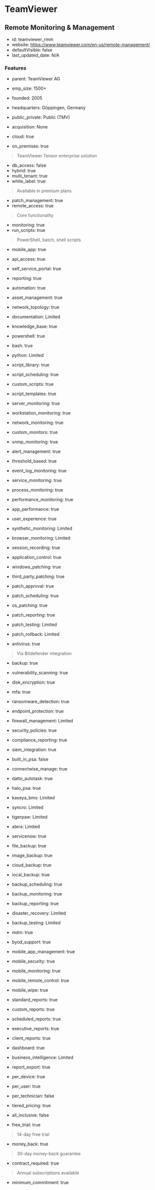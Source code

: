 # TeamViewer

## Remote Monitoring & Management
- id: teamviewer_rmm
- website: https://www.teamviewer.com/en-us/remote-management/
- defaultVisible: false
- last_updated_date: N/A

### Features
- parent: TeamViewer AG
- emp_size: 1500+
- founded: 2005
- headquarters: Göppingen, Germany
- public_private: Public (TMV)
- acquisition: None

- cloud: true
- on_premises: true
> TeamViewer Tensor enterprise solution
- db_access: false
- hybrid: true
- multi_tenant: true
- white_label: true
> Available in premium plans

- patch_management: true
- remote_access: true
> Core functionality
- monitoring: true
- run_scripts: true
> PowerShell, batch, shell scripts
- mobile_app: true
- api_access: true
- self_service_portal: true
- reporting: true
- automation: true
- asset_management: true
- network_topology: true
- documentation: Limited
- knowledge_base: true

- powershell: true
- bash: true
- python: Limited
- script_library: true
- script_scheduling: true
- custom_scripts: true
- script_templates: true

- server_monitoring: true
- workstation_monitoring: true
- network_monitoring: true
- custom_monitors: true
- snmp_monitoring: true
- alert_management: true
- threshold_based: true
- event_log_monitoring: true
- service_monitoring: true
- process_monitoring: true
- performance_monitoring: true

- app_performance: true
- user_experience: true
- synthetic_monitoring: Limited
- browser_monitoring: Limited
- session_recording: true
- application_control: true

- windows_patching: true
- third_party_patching: true
- patch_approval: true
- patch_scheduling: true
- os_patching: true
- patch_reporting: true
- patch_testing: Limited
- patch_rollback: Limited

- antivirus: true
> Via Bitdefender integration
- backup: true
- vulnerability_scanning: true
- disk_encryption: true
- mfa: true
- ransomware_detection: true
- endpoint_protection: true
- firewall_management: Limited
- security_policies: true
- compliance_reporting: true
- siem_integration: true

- built_in_psa: false
- connectwise_manage: true
- datto_autotask: true
- halo_psa: true
- kaseya_bms: Limited
- syncro: Limited
- tigerpaw: Limited
- atera: Limited
- servicenow: true

- file_backup: true
- image_backup: true
- cloud_backup: true
- local_backup: true
- backup_scheduling: true
- backup_monitoring: true
- backup_reporting: true
- disaster_recovery: Limited
- backup_testing: Limited

- mdm: true
- byod_support: true
- mobile_app_management: true
- mobile_security: true
- mobile_monitoring: true
- mobile_remote_control: true
- mobile_wipe: true

- standard_reports: true
- custom_reports: true
- scheduled_reports: true
- executive_reports: true
- client_reports: true
- dashboard: true
- business_intelligence: Limited
- report_export: true

- per_device: true
- per_user: true
- per_technician: false
- tiered_pricing: true
- all_inclusive: false
- free_trial: true
> 14-day free trial
- money_back: true
> 30-day money-back guarantee
- contract_required: true
> Annual subscriptions available
- minimum_commitment: true 